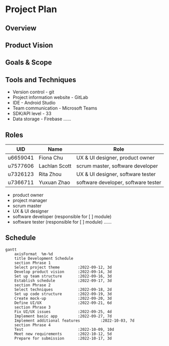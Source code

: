 # Project Plan

## Overview

## Product Vision

## Goals & Scope

## Tools and Techniques
- Version control - git
- Project information website - GitLab
- IDE - Android Studio
- Team communication - Microsoft Teams
- SDK/API level - 33
- Data storage - Firebase
......

## Roles
UID|Name|Role|
-|-|-
u6659041|Fiona Chu|UX & UI designer, product owner
u7577606|Lachlan Scott|scrum master, software developer
u7326123|Rita Zhou|UX & UI designer, software tester
u7366711|Yuxuan Zhao|software developer, software tester

- product owner
- project manager
- scrum master
- UX & UI designer
- software developer (responsible for [ ] module)
- software tester (responsible for [ ] module)
......

## Schedule
```mermaid
gantt
    axisFormat  %m-%d
    title Development Schedule
    section Phrase 1
    Select project theme        :2022-09-12, 3d
    Develop product vision      :2022-09-14, 3d
    Set up team structure       :2022-09-16, 3d
    Establish schedule          :2022-09-17, 3d
    section Phrase 2
    Select techniques           :2022-09-18, 2d
    Set up code structure       :2022-09-19, 3d
    Create mock-up              :2022-09-20, 3d
    Define UI/UX                :2022-09-21, 6d
    section Phrase 3
    Fix UI/UX issues            :2022-09-25, 4d
    Implement basic app         :2022-09-27, 7d
    Implement additional features         :2022-10-03, 7d
    section Phrase 4
    Test                        :2022-10-09, 10d
    Meet new requirements       :2022-10-12, 5d
    Prepare for submission      :2022-10-17, 3d
```
